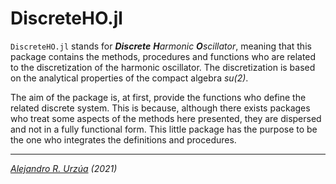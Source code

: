 # DiscreteHO.jl

`DiscreteHO.jl` stands for _**Discrete** **H**armonic **O**scillator_, meaning that this package contains the methods, procedures and functions who are related to the discretization of the harmonic oscillator. The discretization is based on the analytical properties of the compact algebra _su(2)_.

The aim of the package is, at first, provide the functions who define the related discrete system. This is because, although there exists packages who treat some aspects of the methods here presented, they are dispersed and not in a fully functional form. This little package has the purpose to be the one who integrates the definitions and procedures.



___

_[Alejandro R. Urzúa](arurz.xyz) (2021)_



